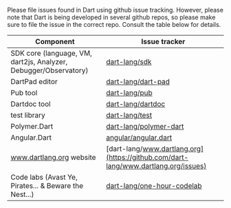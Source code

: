 Please file issues found in Dart using github issue tracking. However, please note that Dart is being developed in several github repos, so please make sure to file the issue in the correct repo. Consult the table below for details.

Component | Issue tracker
--------- | -------------
SDK core (language, VM, dart2js, Analyzer, Debugger/Observatory) |  [dart-lang/sdk](https://github.com/dart-lang/sdk/issues)
DartPad editor | [dart-lang/dart-pad](https://github.com/dart-lang/dart-pad/issues)
Pub tool | [dart-lang/pub](https://github.com/dart-lang/pub/issues)
Dartdoc tool | [dart-lang/dartdoc](https://github.com/dart-lang/dartdoc/issues)
test library | [dart-lang/test](https://github.com/dart-lang/test/issues)
Polymer.Dart | [dart-lang/polymer-dart](https://github.com/dart-lang/polymer-dart/issues)
Angular.Dart | [angular/angular.dart](https://github.com/angular/angular.dart/issues)
www.dartlang.org website | [dart-lang/www.dartlang.org](https://github.com/dart-lang/www.dartlang.org/issues)
Code labs (Avast Ye, Pirates... & Beware the Nest...) | [dart-lang/one-hour-codelab](https://github.com/dart-lang/one-hour-codelab/issues)

